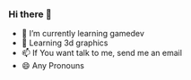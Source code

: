 ### Hi there 👋

- 🔭 I’m currently learning gamedev
- 🌱 Learning 3d graphics
- 📫 If You want talk to me, send me an email
- 😄 Any Pronouns
